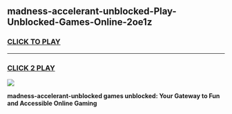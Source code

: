 
## madness-accelerant-unblocked-Play-Unblocked-Games-Online-2oe1z
<h3>
<a href="https://premium76.site?title=madness-accelerant-unblocked&ref=25A">CLICK TO PLAY</a></h3>
<hr>

<h3>
<a href="https://premium76.site?title=madness-accelerant-unblocked&ref=25A">CLICK 2 PLAY</a>
  
</h3>

<a href="https://premium76.site?title=madness-accelerant-unblocked&ref=25A"><img src="https://clearcache.store/games.png"></a>


**madness-accelerant-unblocked games unblocked: Your Gateway to Fun and Accessible Online Gaming**
